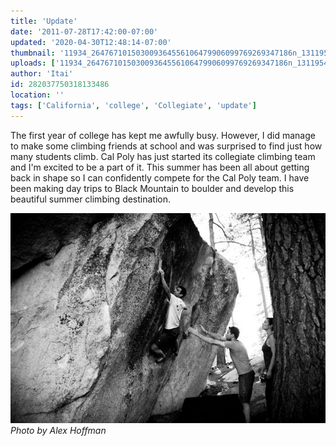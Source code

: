 ```yaml
---
title: 'Update'
date: '2011-07-28T17:42:00-07:00'
updated: '2020-04-30T12:48:14-07:00'
thumbnail: '11934_264767101503009364556106479906099769269347186n_1311954545.jpg'
uploads: ['11934_264767101503009364556106479906099769269347186n_1311954545.jpg']
author: 'Itai'
id: 282037750318133486
location: ''
tags: ['California', 'college', 'Collegiate', 'update']
---
```


The first year of college has kept me awfully busy. However, I did manage to make some climbing friends at school and was surprised to find just how many students climb. Cal Poly has just started its collegiate climbing team and I'm excited to be a part of it. This summer has been all about getting back in shape so I can confidently compete for the Cal Poly team. I have been making day trips to Black Mountain to boulder and develop this beautiful summer climbing destination.

![Photo by Alex Hoffman](uploads/11934_264767101503009364556106479906099769269347186n_1311954545.jpg)*Photo by Alex Hoffman*
